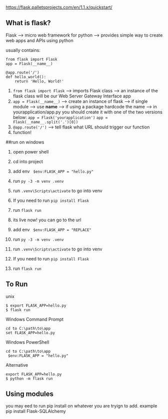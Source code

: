 https://flask.palletsprojects.com/en/1.1.x/quickstart/

## What is flask?
Flask --> micro web framework for python
--> provides simple way to create web apps and APIs using python

usually contains:
```
from flask import Flask
app = Flask(__name__)

@app.route('/')
def hello_world():
    return 'Hello, World!'
```

1. `from flask import Flask` --> imports Flask class --> an instance of the flask class will be our Web Server Gateway Interface app
2. `app = Flask(__name__)` --> create an instance of flask
--> if single module --> use __name__
--> if using a package hardcode the name
    --> in yourapplication/app.py you should create it with one of the two versions below:
    `app = Flask('yourapplication')`
    `app = Flask(__name__.split('.')[0])`
3. `@app.route('/')` --> tell flask what URL should trigger our function
4. function!


##run on windows
1. open power shell
2. cd into project
3. add env ` $env:FLASK_APP = "hello.py"`
4. run `py -3 -m venv .venv`
5. run `.venv\Scripts\activate` to go into venv
6. If you need to run  `pip install Flask`
7. run `flask run`
8. its live now! you can go to the url 



1. add env ` $env:FLASK_APP = "REPLACE"`
2. run `py -3 -m venv .venv`
3. run `.venv\Scripts\activate` to go into venv
4. If you need to run  `pip install Flask`
5. run `flask run`
## To Run
unix
```
$ export FLASK_APP=hello.py
$ flask run
```

Windows Command Prompt
```
cd to C:\path\to\app
set FLASK_APP=hello.py
```
Windows PowerShell
```
cd to C:\path\to\app
 $env:FLASK_APP = "hello.py"
```
Alternative
```
export FLASK_APP=hello.py
$ python -m flask run
```

## Using modules
you may eed to run pip install on whatever you are tryign to add. example
pip install Flask-SQLAlchemy